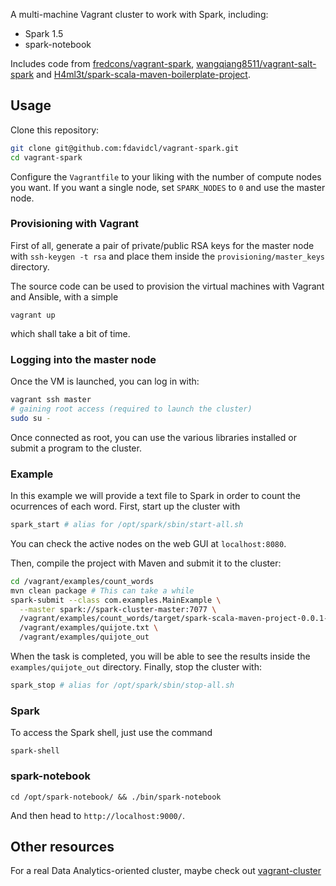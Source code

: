 A multi-machine Vagrant cluster to work with Spark, including:
- Spark 1.5
- spark-notebook

Includes code from [fredcons/vagrant-spark](https://github.com/fredcons/vagrant-spark), [wangqiang8511/vagrant-salt-spark](https://github.com/wangqiang8511/vagrant-salt-spark) and [H4ml3t/spark-scala-maven-boilerplate-project](https://github.com/H4ml3t/spark-scala-maven-boilerplate-project).

## Usage

Clone this repository: 

```sh
git clone git@github.com:fdavidcl/vagrant-spark.git
cd vagrant-spark
```

Configure the `Vagrantfile` to your liking with the number of compute nodes you want. If you want a single node, set `SPARK_NODES` to `0` and use the master node.

### Provisioning with Vagrant

First of all, generate a pair of private/public RSA keys for the master node with `ssh-keygen -t rsa` and place them inside the `provisioning/master_keys` directory.

The source code can be used to provision the virtual machines with Vagrant and Ansible, with a simple

```
vagrant up
```

which shall take a bit of time.

### Logging into the master node

Once the VM is launched, you can log in with:

```sh
vagrant ssh master
# gaining root access (required to launch the cluster)
sudo su -
```

Once connected as root, you can use the various libraries installed or submit a program to the cluster.

### Example

In this example we will provide a text file to Spark in order to count the ocurrences of each word. First, start up the cluster with

```sh
spark_start # alias for /opt/spark/sbin/start-all.sh
```

You can check the active nodes on the web GUI at `localhost:8080`.

Then, compile the project with Maven and submit it to the cluster:

```sh
cd /vagrant/examples/count_words
mvn clean package # This can take a while
spark-submit --class com.examples.MainExample \
  --master spark://spark-cluster-master:7077 \
  /vagrant/examples/count_words/target/spark-scala-maven-project-0.0.1-SNAPSHOT-jar-with-dependencies.jar \
  /vagrant/examples/quijote.txt \
  /vagrant/examples/quijote_out
```

When the task is completed, you will be able to see the results inside the `examples/quijote_out` directory. Finally, stop the cluster with:

```sh
spark_stop # alias for /opt/spark/sbin/stop-all.sh
```

### Spark

To access the Spark shell, just use the command

```
spark-shell
```

### spark-notebook

```
cd /opt/spark-notebook/ && ./bin/spark-notebook
```

And then head to `http://localhost:9000/`.

## Other resources

For a real Data Analytics-oriented cluster, maybe check out [vagrant-cluster](https://github.com/irifed/vagrant-cluster)
